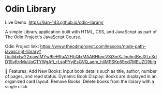 # Odin Library
Live Demo: https://lian-143.github.io/odin-library/ 

A simple Library application built with HTML, CSS, and JavaScript as part of The Odin Project's JavaScript Course.


Odin Project link: https://www.theodinproject.com/lessons/node-path-javascript-library?fbclid=IwY2xjawIMYw9leHRuA2FlbQIxMAABHbncVSj3mXJlnuhqtBeJXLcXdD1SvRrrMuUoCTYWgAft_rLspPYyjEsGVQ_aem_hIiMPSKp59cd7MEUZD9big

🚀 Features:
Add New Books: Input book details such as title, author, number of pages, and read status.
Dynamic Book Display: Books are displayed in an organized card layout.
Remove Books: Delete books from the library with a single click.
